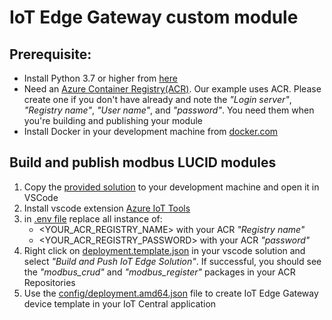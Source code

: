 # IoT Edge Gateway custom module

## Prerequisite:
- Install Python 3.7 or higher from [here](https://www.python.org/downloads/)
- Need an [Azure Container Registry(ACR)](https://portal.azure.com/#create/Microsoft.ContainerRegistry). Our example uses ACR. Please create one if you don't have already and note the _"Login server"_, _"Registry name"_, _"User name"_, and _"password"_. You need them when you're building and publishing your module
- Install Docker in your development machine from [docker.com](https://www.docker.com/products/docker-desktop)

## Build and publish modbus LUCID modules
1. Copy the [provided solution](https://github.com/iot-for-all/iotc-modbus-iotedge-gateway/tree/main/edge-gateway-modules/modbus-lucid) to your development machine and open it in VSCode
2. Install vscode extension [Azure IoT Tools](https://marketplace.visualstudio.com/items?itemName=vsciot-vscode.azure-iot-tools)
3. in [.env file](https://github.com/iot-for-all/iotc-modbus-iotedge-gateway/blob/main/edge-gateway-modules/modbus-lucid/.env#L2-L4) replace all instance of:
    - <YOUR_ACR_REGISTRY_NAME> with your ACR _"Registry name"_
    - <YOUR_ACR_REGISTRY_PASSWORD> with your ACR _"password"_
4. Right click on [deployment.template.json](https://github.com/iot-for-all/iotc-modbus-iotedge-gateway/blob/main/edge-gateway-modules/modbus-lucid/deployment.template.json) in your vscode solution and select _"Build and Push IoT Edge Solution"_. If successful, you should see the _"modbus_crud"_ and _"modbus_register"_ packages in your ACR Repositories
5. Use the [config/deployment.amd64.json](https://github.com/iot-for-all/iotc-modbus-iotedge-gateway/blob/main/edge-gateway-modules/modbus-lucid/config/deployment.amd64.json) file to create IoT Edge Gateway device template in your IoT Central application
